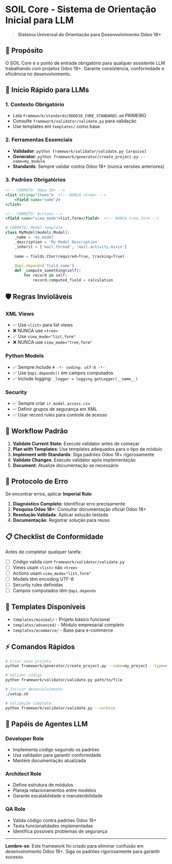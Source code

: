 # SOIL Core - Sistema de Orientação Inicial para LLM

> **Sistema Universal de Orientação para Desenvolvimento Odoo 18+**

## 🧠 Propósito

O SOIL Core é o ponto de entrada obrigatório para qualquer assistente LLM trabalhando com projetos Odoo 18+. Garante consistência, conformidade e eficiência no desenvolvimento.

## 🚀 Início Rápido para LLMs

### 1. **Contexto Obrigatório**
- Leia `framework/standards/ODOO18_CORE_STANDARDS.md` PRIMEIRO
- Consulte `framework/validator/validate.py` para validação
- Use templates em `templates/` como base

### 2. **Ferramentas Essenciais**
- **Validador**: `python framework/validator/validate.py [arquivo]`
- **Generator**: `python framework/generator/create_project.py --name=my_module`
- **Standards**: Sempre validar contra Odoo 18+ (nunca versões anteriores)

### 3. **Padrões Obrigatórios**
```xml
<!-- CORRETO: Odoo 18+ -->
<list string="Items">  <!-- NUNCA <tree> -->
    <field name="name"/>
</list>

<!-- CORRETO: Actions -->
<field name="view_mode">list,form</field>  <!-- NUNCA tree,form -->
```

```python
# CORRETO: Model template
class MyModel(models.Model):
    _name = 'my.model'
    _description = 'My Model Description'
    _inherit = ['mail.thread', 'mail.activity.mixin']
    
    name = fields.Char(required=True, tracking=True)
    
    @api.depends('field_name')
    def _compute_something(self):
        for record in self:
            record.computed_field = calculation
```

## 🛡️ Regras Invioláveis

### **XML Views**
- ✅ Use `<list>` para list views
- ❌ NUNCA use `<tree>`
- ✅ Use `view_mode="list,form"`
- ❌ NUNCA use `view_mode="tree,form"`

### **Python Models**
- ✅ Sempre include `# -*- coding: utf-8 -*-`
- ✅ Use `@api.depends()` em campos computados
- ✅ Include logging: `_logger = logging.getLogger(__name__)`

### **Security**
- ✅ Sempre criar `ir.model.access.csv`
- ✅ Definir grupos de segurança em XML
- ✅ Usar record rules para controle de acesso

## 🔄 Workflow Padrão

1. **Validate Current State**: Execute validator antes de começar
2. **Plan with Templates**: Use templates adequados para o tipo de módulo
3. **Implement with Standards**: Siga padrões Odoo 18+ rigorosamente
4. **Validate Changes**: Execute validator após implementação
5. **Document**: Atualize documentação se necessário

## 🚨 Protocolo de Erro

Se encontrar erros, aplicar **Imperial Rule**:
1. **Diagnóstico Completo**: Identificar erro precisamente
2. **Pesquisa Odoo 18+**: Consultar documentação oficial Odoo 18+
3. **Resolução Validada**: Aplicar solução testada
4. **Documentação**: Registrar solução para reuso

## 📋 Checklist de Conformidade

Antes de completar qualquer tarefa:

- [ ] Código valida com `framework/validator/validate.py`
- [ ] Views usam `<list>` não `<tree>`
- [ ] Actions usam `view_mode="list,form"`
- [ ] Models têm encoding UTF-8
- [ ] Security rules definidas
- [ ] Campos computados têm `@api.depends`

## 🎯 Templates Disponíveis

- `templates/minimal/` - Projeto básico funcional
- `templates/advanced/` - Módulo empresarial completo
- `templates/ecommerce/` - Base para e-commerce

## ⚡ Comandos Rápidos

```bash
# Criar novo projeto
python framework/generator/create_project.py --name=my_project --type=minimal

# Validar código
python framework/validator/validate.py path/to/file

# Iniciar desenvolvimento
./setup.sh

# Validação completa
python framework/validator/validate.py --verbose
```

## 🧩 Papéis de Agentes LLM

### Developer Role
- Implementa código seguindo os padrões
- Usa validador para garantir conformidade
- Mantém documentação atualizada

### Architect Role
- Define estrutura de módulos
- Planeja relacionamentos entre modelos
- Garante escalabilidade e manutenibilidade

### QA Role
- Valida código contra padrões Odoo 18+
- Testa funcionalidades implementadas
- Identifica possíveis problemas de segurança

---

**Lembre-se**: Este framework foi criado para eliminar confusão em desenvolvimento Odoo 18+. Siga os padrões rigorosamente para garantir sucesso.